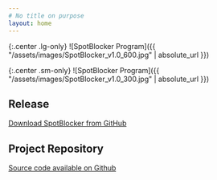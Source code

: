 ```yaml
---
# No title on purpose
layout: home
---
```

{:.center .lg-only}
![SpotBlocker Program]({{ "/assets/images/SpotBlocker_v1.0_600.jpg" | absolute_url }})

{:.center .sm-only}
![SpotBlocker Program]({{ "/assets/images/SpotBlocker_v1.0_300.jpg" | absolute_url }})

## Release
[Download SpotBlocker from GitHub](https://github.com/TheEyeOfBrows/SpotBlocker/releases/latest)

## Project Repository
[Source code available on Github](https://github.com/TheEyeOfBrows/SpotBlocker)